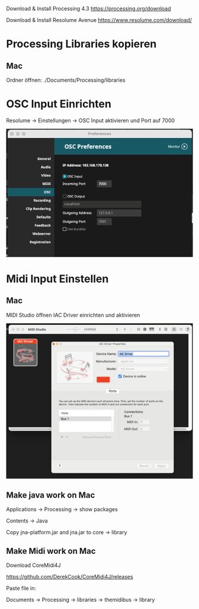   
Download & Install Processing 4.3
https://processing.org/download

Download & Install Resolume Avenue
https://www.resolume.com/download/

# Processing Libraries kopieren
## Mac
Ordner öffnen:  ./Documents/Processing/libraries



# OSC Input Einrichten
Resolume -> Einstellungen -> OSC
Input aktivieren und Port auf 7000

![OSC Settings](./assets/Screenshot%202023-11-10%20at%2012.58.47.png)



# Midi Input Einstellen
## Mac
MIDI Studio öffnen
IAC Driver einrichten und aktivieren

![MIDI Settings](./assets/Screenshot%202023-11-10%20at%2013.00.11.png)

## Make java work on Mac

  

Applications -> Processing -> show packages

Contents -> Java

Copy jna-platform.jar and jna.jar to core -> library

  

## Make Midi work on Mac

Download CoreMidi4J

https://github.com/DerekCook/CoreMidi4J/releases

  

Paste file in:

Documents -> Processing -> libraries -> themidibus -> library
